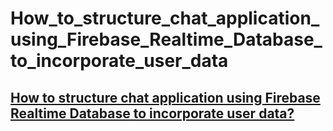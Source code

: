 # How_to_structure_chat_application_using_Firebase_Realtime_Database_to_incorporate_user_data
##  [How to structure chat application using Firebase Realtime Database to incorporate user data?](https://stackoverflow.com/questions/70932967/how-to-structure-chat-application-using-firebase-realtime-database-to-incorporat) <br><br>
